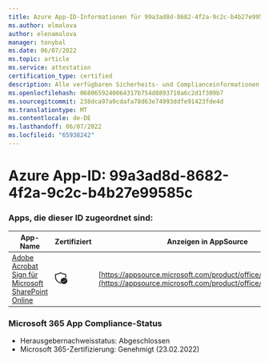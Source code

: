 ```yaml
---
title: Azure App-ID-Informationen für 99a3ad8d-8682-4f2a-9c2c-b4b27e99585c
ms.author: elmalova
author: elenamalova
manager: tonybal
ms.date: 06/07/2022
ms.topic: article
ms.service: attestation
certification_type: certified
description: Alle verfügbaren Sicherheits- und Complianceinformationen für 99a3ad8d-8682-4f2a-9c2c-b4b27e99585c.
ms.openlocfilehash: 0680659240064317b754d8893710a6c2d1f309b7
ms.sourcegitcommit: 238dca97a9cdafa78d63e74993ddfe91423fde4d
ms.translationtype: MT
ms.contentlocale: de-DE
ms.lasthandoff: 06/07/2022
ms.locfileid: "65938242"
---
```

# <a name="azure-app-id-99a3ad8d-8682-4f2a-9c2c-b4b27e99585c"></a>Azure App-ID: 99a3ad8d-8682-4f2a-9c2c-b4b27e99585c


### <a name="apps-associated-with-this-id"></a>Apps, die dieser ID zugeordnet sind:
| **App-Name** | **Zertifiziert** | **Anzeigen in AppSource** |
|--------------|---------------|-----------------------|
| [Adobe Acrobat Sign für Microsoft SharePoint Online](../forward/WA104381012.md) | <img alt="Certified application badge" src="../media/certified-badge.png" height="25" width="25" /> | [https://appsource.microsoft.com/product/office/WA104381012](https://appsource.microsoft.com/product/office/WA104381012) |

### <a name="microsoft-365-app-compliance-status"></a>Microsoft 365 App Compliance-Status
- Herausgebernachweisstatus: Abgeschlossen
- Microsoft 365-Zertifizierung: Genehmigt (23.02.2022)
